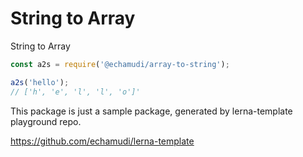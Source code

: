 # String to Array

String to Array

```js
const a2s = require('@echamudi/array-to-string');

a2s('hello');
// ['h', 'e', 'l', 'l', 'o']'
```

This package is just a sample package, generated by lerna-template playground repo.

https://github.com/echamudi/lerna-template
